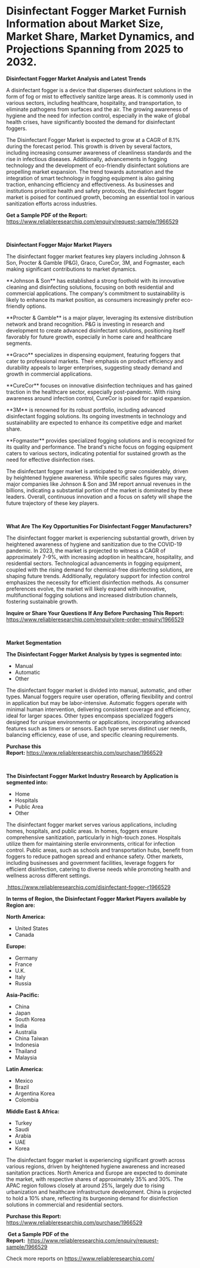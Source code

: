 <p><h1>Disinfectant Fogger Market Furnish Information about Market Size, Market Share, Market Dynamics, and Projections Spanning from 2025 to 2032.</h1></p><p><strong>Disinfectant Fogger Market Analysis and Latest Trends</strong></p>
<p><p>A disinfectant fogger is a device that disperses disinfectant solutions in the form of fog or mist to effectively sanitize large areas. It is commonly used in various sectors, including healthcare, hospitality, and transportation, to eliminate pathogens from surfaces and the air. The growing awareness of hygiene and the need for infection control, especially in the wake of global health crises, have significantly boosted the demand for disinfectant foggers.</p><p>The Disinfectant Fogger Market is expected to grow at a CAGR of 8.1% during the forecast period. This growth is driven by several factors, including increasing consumer awareness of cleanliness standards and the rise in infectious diseases. Additionally, advancements in fogging technology and the development of eco-friendly disinfectant solutions are propelling market expansion. The trend towards automation and the integration of smart technology in fogging equipment is also gaining traction, enhancing efficiency and effectiveness. As businesses and institutions prioritize health and safety protocols, the disinfectant fogger market is poised for continued growth, becoming an essential tool in various sanitization efforts across industries.</p></p>
<p><strong>Get a Sample PDF of the Report:&nbsp;</strong> <a href="https://www.reliableresearchiq.com/enquiry/request-sample/1966529?utm_campaign=2196&utm_medium=2&utm_source=Github&utm_content=ia&utm_term=07022025&utm_id=disinfectant-fogger">https://www.reliableresearchiq.com/enquiry/request-sample/1966529</a></p>
<p>&nbsp;</p>
<p><strong>Disinfectant Fogger Major Market Players</strong></p>
<p><p>The disinfectant fogger market features key players including Johnson & Son, Procter & Gamble (P&G), Graco, CureCor, 3M, and Fogmaster, each making significant contributions to market dynamics. </p><p>**Johnson & Son** has established a strong foothold with its innovative cleaning and disinfecting solutions, focusing on both residential and commercial applications. The company's commitment to sustainability is likely to enhance its market position, as consumers increasingly prefer eco-friendly options.</p><p>**Procter & Gamble** is a major player, leveraging its extensive distribution network and brand recognition. P&G is investing in research and development to create advanced disinfectant solutions, positioning itself favorably for future growth, especially in home care and healthcare segments.</p><p>**Graco** specializes in dispensing equipment, featuring foggers that cater to professional markets. Their emphasis on product efficiency and durability appeals to larger enterprises, suggesting steady demand and growth in commercial applications.</p><p>**CureCor** focuses on innovative disinfection techniques and has gained traction in the healthcare sector, especially post-pandemic. With rising awareness around infection control, CureCor is poised for rapid expansion.</p><p>**3M** is renowned for its robust portfolio, including advanced disinfectant fogging solutions. Its ongoing investments in technology and sustainability are expected to enhance its competitive edge and market share.</p><p>**Fogmaster** provides specialized fogging solutions and is recognized for its quality and performance. The brand's niche focus on fogging equipment caters to various sectors, indicating potential for sustained growth as the need for effective disinfection rises.</p><p>The disinfectant fogger market is anticipated to grow considerably, driven by heightened hygiene awareness. While specific sales figures may vary, major companies like Johnson & Son and 3M report annual revenues in the billions, indicating a substantial portion of the market is dominated by these leaders. Overall, continuous innovation and a focus on safety will shape the future trajectory of these key players.</p></p>
<p>&nbsp;</p>
<p><strong>What Are The Key Opportunities For Disinfectant Fogger Manufacturers?</strong></p>
<p><p>The disinfectant fogger market is experiencing substantial growth, driven by heightened awareness of hygiene and sanitization due to the COVID-19 pandemic. In 2023, the market is projected to witness a CAGR of approximately 7-9%, with increasing adoption in healthcare, hospitality, and residential sectors. Technological advancements in fogging equipment, coupled with the rising demand for chemical-free disinfecting solutions, are shaping future trends. Additionally, regulatory support for infection control emphasizes the necessity for efficient disinfection methods. As consumer preferences evolve, the market will likely expand with innovative, multifunctional fogging solutions and increased distribution channels, fostering sustainable growth.</p></p>
<p><strong>Inquire or Share Your Questions If Any Before Purchasing This Report:</strong> <a href="https://www.reliableresearchiq.com/enquiry/pre-order-enquiry/1966529?utm_campaign=2196&utm_medium=2&utm_source=Github&utm_content=ia&utm_term=07022025&utm_id=disinfectant-fogger">https://www.reliableresearchiq.com/enquiry/pre-order-enquiry/1966529</a></p>
<p>&nbsp;</p>
<p><strong>Market Segmentation</strong></p>
<p><strong>The Disinfectant Fogger Market Analysis by types is segmented into:</strong></p>
<p><ul><li>Manual</li><li>Automatic</li><li>Other</li></ul></p>
<p><p>The disinfectant fogger market is divided into manual, automatic, and other types. Manual foggers require user operation, offering flexibility and control in application but may be labor-intensive. Automatic foggers operate with minimal human intervention, delivering consistent coverage and efficiency, ideal for larger spaces. Other types encompass specialized foggers designed for unique environments or applications, incorporating advanced features such as timers or sensors. Each type serves distinct user needs, balancing efficiency, ease of use, and specific cleaning requirements.</p></p>
<p><strong>Purchase this Report:&nbsp;</strong><a href="https://www.reliableresearchiq.com/purchase/1966529?utm_campaign=2196&utm_medium=2&utm_source=Github&utm_content=ia&utm_term=07022025&utm_id=disinfectant-fogger">https://www.reliableresearchiq.com/purchase/1966529</a></p>
<p>&nbsp;</p>
<p><strong>The Disinfectant Fogger Market Industry Research by Application is segmented into:</strong></p>
<p><ul><li>Home</li><li>Hospitals</li><li>Public Area</li><li>Other</li></ul></p>
<p><p>The disinfectant fogger market serves various applications, including homes, hospitals, and public areas. In homes, foggers ensure comprehensive sanitization, particularly in high-touch zones. Hospitals utilize them for maintaining sterile environments, critical for infection control. Public areas, such as schools and transportation hubs, benefit from foggers to reduce pathogen spread and enhance safety. Other markets, including businesses and government facilities, leverage foggers for efficient disinfection, catering to diverse needs while promoting health and wellness across different settings.</p></p>
<p><a href="https://www.reliableresearchiq.com/disinfectant-fogger-r1966529?utm_campaign=2196&utm_medium=2&utm_source=Github&utm_content=ia&utm_term=07022025&utm_id=disinfectant-fogger">&nbsp;https://www.reliableresearchiq.com/disinfectant-fogger-r1966529</a></p>
<p><strong>In terms of Region, the Disinfectant Fogger Market Players available by Region are:</strong></p>
<p>
    <p> <strong> North America: </strong>
        <ul>
            <li>United States</li>
            <li>Canada</li>
        </ul>
        </p> 
    <p> <strong> Europe: </strong>
        <ul>
            <li>Germany</li>
            <li>France</li>
            <li>U.K.</li>
            <li>Italy</li>
            <li>Russia</li>
        </ul>
        </p> 
    <p> <strong> Asia-Pacific: </strong>
        <ul>
            <li>China</li>
            <li>Japan</li>
            <li>South Korea</li>
            <li>India</li>
            <li>Australia</li>
            <li>China Taiwan</li>
            <li>Indonesia</li>
            <li>Thailand</li>
            <li>Malaysia</li>
        </ul>
        </p> 
    <p> <strong> Latin America: </strong>
        <ul>
            <li>Mexico</li>
            <li>Brazil</li>
            <li>Argentina Korea</li>
            <li>Colombia</li>
        </ul>
        </p> 
    <p> <strong> Middle East & Africa: </strong>
        <ul>
            <li>Turkey</li>
            <li>Saudi</li>
            <li>Arabia</li>
            <li>UAE</li>
            <li>Korea</li>
        </ul>
    </p>
    </p>
<p><p>The disinfectant fogger market is experiencing significant growth across various regions, driven by heightened hygiene awareness and increased sanitation practices. North America and Europe are expected to dominate the market, with respective shares of approximately 35% and 30%. The APAC region follows closely at around 25%, largely due to rising urbanization and healthcare infrastructure development. China is projected to hold a 10% share, reflecting its burgeoning demand for disinfection solutions in commercial and residential sectors.</p></p>
<p><strong>Purchase this Report: </strong><a href="https://www.reliableresearchiq.com/purchase/1966529?utm_campaign=2196&utm_medium=2&utm_source=Github&utm_content=ia&utm_term=07022025&utm_id=disinfectant-fogger">https://www.reliableresearchiq.com/purchase/1966529</a></p>
<p>&nbsp;<strong>Get a Sample PDF of the Report:&nbsp;&nbsp;</strong><a href="https://www.reliableresearchiq.com/enquiry/request-sample/1966529?utm_campaign=2196&utm_medium=2&utm_source=Github&utm_content=ia&utm_term=07022025&utm_id=disinfectant-fogger">https://www.reliableresearchiq.com/enquiry/request-sample/1966529</a></p>
<p><strong></strong></p>
<p>Check more reports on <a href="https://www.reliableresearchiq.com/?utm_campaign=2196&utm_medium=2&utm_source=Github&utm_content=ia&utm_term=07022025&utm_id=disinfectant-fogger">https://www.reliableresearchiq.com/</a></p>